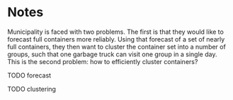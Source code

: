 # Notes

Municipality is faced with two problems.
The first is that they would like to forecast full containers more reliably.
Using that forecast of a set of nearly full containers, they then want to cluster the container set into a number of groups, such that one garbage truck can visit one group in a single day.
This is the second problem: how to efficiently cluster containers?

TODO forecast

TODO clustering
